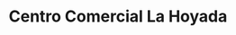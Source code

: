 ---
title: "Centro Comercial La Hoyada"
url: /los-teques/centro-comercial-la-hoyada/
shop: centro comercial
---
